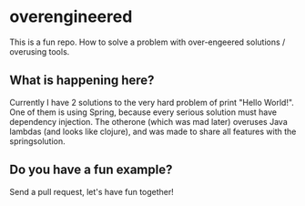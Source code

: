 # overengineered
This is a fun repo. How to solve a problem with over-engeered solutions / overusing tools.

## What is happening here?

Currently I have 2 solutions to the very hard problem of print "Hello World!".
One of them is using Spring, because every serious solution must have dependency 
injection. The otherone (which was mad later) overuses Java lambdas (and looks
like clojure), and was made to share all features with the springsolution.

## Do you have a fun example?

Send a pull request, let's have fun together! 